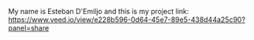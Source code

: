 My name is Esteban D'Emiljo and this is my project
link: https://www.veed.io/view/e228b596-0d64-45e7-89e5-438d44a25c90?panel=share

